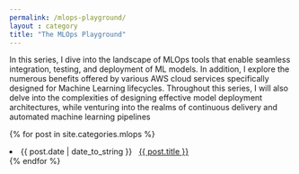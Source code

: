 ```yaml
---
permalink: /mlops-playground/
layout : category
title: "The MLOps Playground"
---
```


In this series, I dive into the landscape of MLOps tools that enable seamless integration, testing, and deployment of ML models. In addition, I explore the numerous benefits offered by various AWS cloud services specifically designed for Machine Learning lifecycles. Throughout this series, I will also delve into the complexities of designing effective model deployment architectures, while venturing into the realms of continuous delivery and automated machine learning pipelines


{% for post in site.categories.mlops %}
 <li><span>{{ post.date | date_to_string }}</span> &nbsp; <a href="{{ post.url }}">{{ post.title }}</a></li>
{% endfor %}

